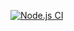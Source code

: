 [![Node.js CI](https://github.com/Sokolero/hexlet-jest/workflows/Node.js%20CI/badge.svg)](https://github.com/hexlet-boilerplates/nodejs-package/actions)
